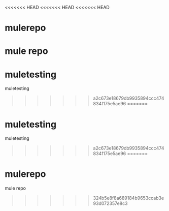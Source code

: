 <<<<<<< HEAD
<<<<<<< HEAD
<<<<<<< HEAD
# mulerepo
mule repo
=======
# muletesting
muletesting
>>>>>>> a2c673e18679db9935894ccc474834f175e5ae96
=======
# muletesting
muletesting
>>>>>>> a2c673e18679db9935894ccc474834f175e5ae96
=======
# mulerepo
mule repo
>>>>>>> 324b5e8f8a689184b9653ccab3e93d072357e8c3
